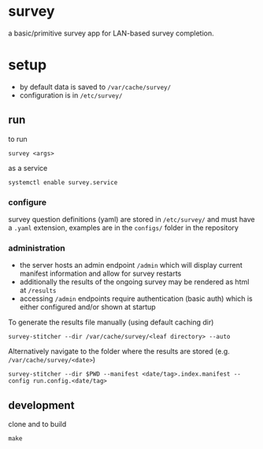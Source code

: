 survey
===

a basic/primitive survey app for LAN-based survey completion.

# setup

* by default data is saved to `/var/cache/survey/`
* configuration is in `/etc/survey/`

## run

to run
```
survey <args>
```

as a service
```
systemctl enable survey.service
```

### configure

survey question definitions (yaml) are stored in `/etc/survey/` and must have a `.yaml` extension, examples are in the `configs/` folder in the repository

### administration

* the server hosts an admin endpoint `/admin` which will display current manifest information and allow for survey restarts
* additionally the results of the ongoing survey may be rendered as html at `/results`
* accessing `/admin` endpoints require authentication (basic auth) which is either configured and/or shown at startup

To generate the results file manually (using default caching dir)
```
survey-stitcher --dir /var/cache/survey/<leaf directory> --auto
```

Alternatively navigate to the folder where the results are stored (e.g. `/var/cache/survey/<date>`)
```
survey-stitcher --dir $PWD --manifest <date/tag>.index.manifest --config run.config.<date/tag>
```

## development

clone and to build
```
make
```
